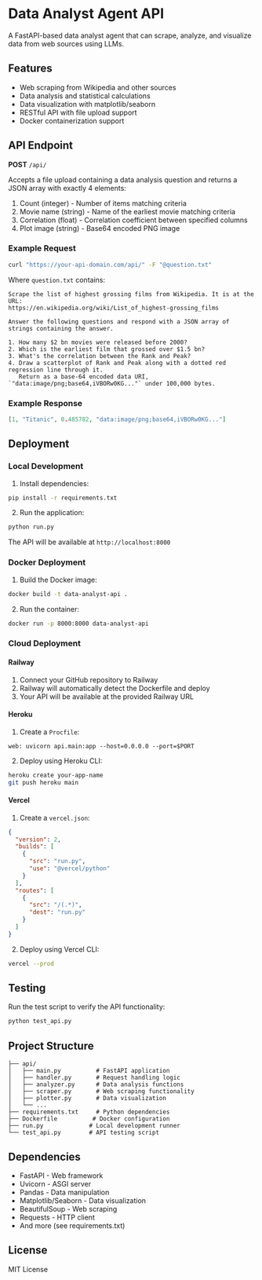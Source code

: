 # Data Analyst Agent API

A FastAPI-based data analyst agent that can scrape, analyze, and visualize data from web sources using LLMs.

## Features

- Web scraping from Wikipedia and other sources
- Data analysis and statistical calculations
- Data visualization with matplotlib/seaborn
- RESTful API with file upload support
- Docker containerization support

## API Endpoint

**POST** `/api/`

Accepts a file upload containing a data analysis question and returns a JSON array with exactly 4 elements:
1. Count (integer) - Number of items matching criteria
2. Movie name (string) - Name of the earliest movie matching criteria  
3. Correlation (float) - Correlation coefficient between specified columns
4. Plot image (string) - Base64 encoded PNG image

### Example Request

```bash
curl "https://your-api-domain.com/api/" -F "@question.txt"
```

Where `question.txt` contains:
```
Scrape the list of highest grossing films from Wikipedia. It is at the URL:
https://en.wikipedia.org/wiki/List_of_highest-grossing_films

Answer the following questions and respond with a JSON array of strings containing the answer.

1. How many $2 bn movies were released before 2000?
2. Which is the earliest film that grossed over $1.5 bn?
3. What's the correlation between the Rank and Peak?
4. Draw a scatterplot of Rank and Peak along with a dotted red regression line through it.
   Return as a base-64 encoded data URI, `"data:image/png;base64,iVBORw0KG..."` under 100,000 bytes.
```

### Example Response

```json
[1, "Titanic", 0.485782, "data:image/png;base64,iVBORw0KG..."]
```

## Deployment

### Local Development

1. Install dependencies:
```bash
pip install -r requirements.txt
```

2. Run the application:
```bash
python run.py
```

The API will be available at `http://localhost:8000`

### Docker Deployment

1. Build the Docker image:
```bash
docker build -t data-analyst-api .
```

2. Run the container:
```bash
docker run -p 8000:8000 data-analyst-api
```

### Cloud Deployment

#### Railway
1. Connect your GitHub repository to Railway
2. Railway will automatically detect the Dockerfile and deploy
3. Your API will be available at the provided Railway URL

#### Heroku
1. Create a `Procfile`:
```
web: uvicorn api.main:app --host=0.0.0.0 --port=$PORT
```

2. Deploy using Heroku CLI:
```bash
heroku create your-app-name
git push heroku main
```

#### Vercel
1. Create a `vercel.json`:
```json
{
  "version": 2,
  "builds": [
    {
      "src": "run.py",
      "use": "@vercel/python"
    }
  ],
  "routes": [
    {
      "src": "/(.*)",
      "dest": "run.py"
    }
  ]
}
```

2. Deploy using Vercel CLI:
```bash
vercel --prod
```

## Testing

Run the test script to verify the API functionality:

```bash
python test_api.py
```

## Project Structure

```
├── api/
│   ├── main.py          # FastAPI application
│   ├── handler.py       # Request handling logic
│   ├── analyzer.py      # Data analysis functions
│   ├── scraper.py       # Web scraping functionality
│   ├── plotter.py       # Data visualization
│   └── ...
├── requirements.txt     # Python dependencies
├── Dockerfile          # Docker configuration
├── run.py             # Local development runner
└── test_api.py        # API testing script
```

## Dependencies

- FastAPI - Web framework
- Uvicorn - ASGI server
- Pandas - Data manipulation
- Matplotlib/Seaborn - Data visualization
- BeautifulSoup - Web scraping
- Requests - HTTP client
- And more (see requirements.txt)

## License

MIT License 